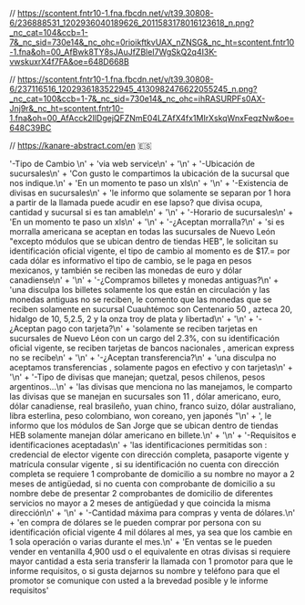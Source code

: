 // https://scontent.fntr10-1.fna.fbcdn.net/v/t39.30808-6/236888531_1202936040189626_2011583178016123618_n.png?_nc_cat=104&ccb=1-7&_nc_sid=730e14&_nc_ohc=0rioikftkvUAX_nZNSG&_nc_ht=scontent.fntr10-1.fna&oh=00_AfBwk8TY8sJAuJfZBleI7WgSkQ2q4I3K-vwskuxrX4f7FA&oe=648D668B

// https://scontent.fntr10-1.fna.fbcdn.net/v/t39.30808-6/237116516_1202936183522945_4130982476622055245_n.png?_nc_cat=100&ccb=1-7&_nc_sid=730e14&_nc_ohc=ihRASURPFs0AX-Jnj9r&_nc_ht=scontent.fntr10-1.fna&oh=00_AfAcck2IlDgejQFZNmE04LZAfX4fx1MIrXskqWnxFeqzNw&oe=648C39BC

// https://kanare-abstract.com/en
🇪🇸

'-Tipo de Cambio \n' +
      'via web service\n' +
      '\n' +
      '-Ubicación de sucursales\n' +
      'Con gusto le compartimos la ubicación de la sucursal que nos indique.\n' +
      'En un momento te paso un xls\n' +
      '\n' +
      '-Existencia de divisas en sucursales\n' +
      'le informo que solamente se separan por 1 hora a partir de la llamada puede acudir en ese lapso?  que  divisa ocupa, cantidad y sucursal si es tan amable\n' +
      '\n' +
      '-Horario de sucursales\n' +
      'En un momento te paso un xls\n' +
      '\n' +
      '-¿Aceptan morralla?\n' +
      'si es morralla americana se aceptan en todas las sucursales de Nuevo León "excepto módulos que se ubican dentro de tiendas HEB", le solicitan su identificación oficial vigente, el tipo de cambio al momento es de $17.= por cada dólar es informativo el tipo de cambio, se le paga en pesos mexicanos, y también se reciben las monedas de euro y dólar canadiense\n' +
      '\n' +
      '-¿Compramos billetes y monedas antiguas?\n' +
      'una disculpa los billetes solamente los que están en circulación y las monedas antiguas no se reciben, le comento que  las monedas que se reciben solamente en sucursal Cuauhtémoc son Centenario 50 , azteca 20, hidalgo de 10, 5,2.5, 2 y la onza troy de plata y libertad\n' +
      '\n' +
      '-¿Aceptan pago con tarjeta?\n' +
      'solamente se reciben tarjetas en sucursales de Nuevo Léon con un cargo del 2.3%, con su identificación oficial vigente, se reciben tarjetas de bancos nacionales , american express no se recibe\n' +
      '\n' +
      '-¿Aceptan transferencia?\n' +
      'una disculpa no aceptamos  transferencias , solamente pagos en efectivo y con tarjetas\n' +
      '\n' +
      '-Tipo de divisas que manejan; quetzal, pesos chilenos, pesos argentinos…\n' +
      'las divisas que menciona no las manejamos, le comparto las divisas que  se manejan en sucursales  son 11 , dólar americano, euro, dólar canadiense, real brasileño, yuan chino, franco suizo, dólar australiano, libra esterlina, peso colombiano, won coreano, yen japonés "\n' +
      ', le informo que los módulos de San Jorge que se ubican dentro de tiendas HEB solamente manejan dólar americano en billete.\n' +
      '\n' +
      '-Requisitos e identificaciones aceptadas\n' +
      'las identificaciones permitidas son : credencial de elector vigente con dirección completa, pasaporte vigente y matrícula consular vigente , si su identificación no cuenta con dirección completa se requiere 1 comprobante de domicilio a su nombre no mayor a 2 meses de antigüedad, si no cuenta con comprobante de domicilio a su nombre  debe de presentar 2 comprobantes de domicilio de diferentes servicios no mayor a 2 meses de antigüedad y que coincida la misma dirección\n' +
      '\n' +
      '-Cantidad máxima para compras y venta de dólares.\n' +
      'en compra de dólares se le pueden comprar por persona con su identificación oficial vigente 4 mil dólares al mes, ya sea que los cambie en 1 sola operación o varias durante el mes.\n' +
      'En ventas se le pueden vender en ventanilla 4,900 usd o el equivalente en otras divisas si requiere mayor cantidad a esta seria transferir la llamada con 1 promotor para que le informe requisitos, o si gusta dejarnos su nombre y teléfono para que el promotor se comunique con usted  a la brevedad posible y le informe requisitos'